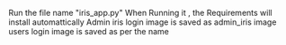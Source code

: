 Run the file name "iris_app.py"
When Running it , the Requirements will install automattically
Admin iris login image is saved as admin_iris image 
users login image is saved as per the name 
